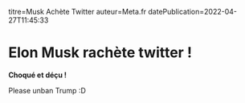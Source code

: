 titre=Musk Achète Twitter
auteur=Meta.fr
datePublication=2022-04-27T11:45:33

# Elon Musk rachète twitter !

**Choqué et déçu !**

Please unban Trump :D
